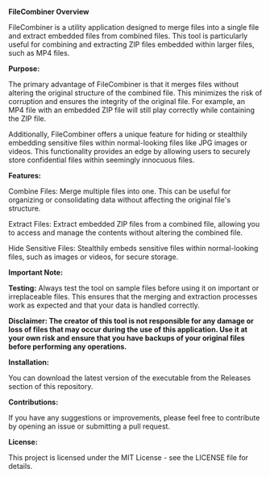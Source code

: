 **FileCombiner Overview**

FileCombiner is a utility application designed to merge files into a single file and extract embedded files from combined files. This tool is particularly useful for combining and extracting ZIP files embedded within larger files, such as MP4 files.

**Purpose:**

The primary advantage of FileCombiner is that it merges files without altering the original structure of the combined file. This minimizes the risk of corruption and ensures the integrity of the original file. For example, an MP4 file with an embedded ZIP file will still play correctly while containing the ZIP file.

Additionally, FileCombiner offers a unique feature for hiding or stealthily embedding sensitive files within normal-looking files like JPG images or videos. This functionality provides an edge by allowing users to securely store confidential files within seemingly innocuous files.

**Features:**

Combine Files: Merge multiple files into one. This can be useful for organizing or consolidating data without affecting the original file's structure.

Extract Files: Extract embedded ZIP files from a combined file, allowing you to access and manage the contents without altering the combined file.

Hide Sensitive Files: Stealthily embeds sensitive files within normal-looking files, such as images or videos, for secure storage.

**Important Note:**

**Testing:** Always test the tool on sample files before using it on important or irreplaceable files. This ensures that the merging and extraction processes work as expected and that your data is handled correctly.

**Disclaimer: The creator of this tool is not responsible for any damage or loss of files that may occur during the use of this application. Use it at your own risk and ensure that you have backups of your original files before performing any operations.**

**Installation:**

You can download the latest version of the executable from the Releases section of this repository.

**Contributions:**

If you have any suggestions or improvements, please feel free to contribute by opening an issue or submitting a pull request.

**License:**

This project is licensed under the MIT License - see the LICENSE file for details.
